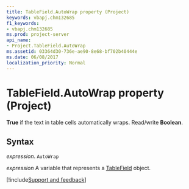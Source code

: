 ```yaml
---
title: TableField.AutoWrap property (Project)
keywords: vbapj.chm132685
f1_keywords:
- vbapj.chm132685
ms.prod: project-server
api_name:
- Project.TableField.AutoWrap
ms.assetid: 03364d30-736e-ae90-8e68-bf702b40444e
ms.date: 06/08/2017
localization_priority: Normal
---
```



# TableField.AutoWrap property (Project)

 **True** if the text in table cells automatically wraps. Read/write **Boolean**.


## Syntax

_expression_. `AutoWrap`

_expression_ A variable that represents a [TableField](./Project.TableField.md) object.

[!include[Support and feedback](~/includes/feedback-boilerplate.md)]